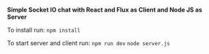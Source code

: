 **Simple Socket IO chat with React and Flux as Client and Node JS as Server**

To install run:
`npm install`

To start server and client run:
`npm run dev`
`node server.js`
